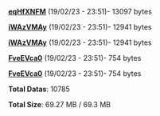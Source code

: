 [**eqHfXNFM**](/data/eqHfXNFM.txt) (19/02/23 - 23:51)- 13097 bytes

[**iWAzVMAy**](/data/iWAzVMAy.txt) (19/02/23 - 23:51)- 12941 bytes

[**iWAzVMAy**](/data/iWAzVMAy.txt) (19/02/23 - 23:51)- 12941 bytes

[**FveEVca0**](/data/FveEVca0.txt) (19/02/23 - 23:51)- 754 bytes

[**FveEVca0**](/data/FveEVca0.txt) (19/02/23 - 23:51)- 754 bytes

**Total Datas**: 10785

**Total Size**: 69.27 MB / 69.3 MB